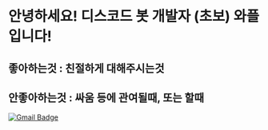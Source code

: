 # 안녕하세요! 디스코드 봇 개발자 (초보) 와플입니다!

## 좋아하는것 : 친절하게 대해주시는것

## 안좋아하는것 : 싸움 등에 관여될때, 또는 할때

  [![Gmail Badge](https://img.shields.io/badge/Gmail-d14836?style=flat-square&logo=Gmail&logoColor=white&link=mailto:snugyun01@gmail.com)](mailto:kyjkyj01150115@gmail.com)
